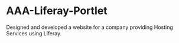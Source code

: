 # AAA-Liferay-Portlet
Designed and developed a website for a company providing Hosting Services using Liferay.
